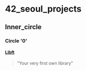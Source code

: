 # 42_seoul_projects

## Inner_circle

### Circle '0'

#### [Libft](./inner_circle/MDfiles/libft.md)
> "Your very first own library"
